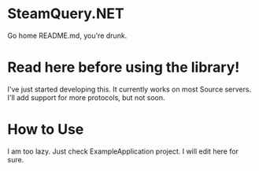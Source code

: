 # SteamQuery.NET
Go home README.md, you're drunk.

# Read here before using the library!
I've just started developing this. It currently works on most Source servers. I'll add support for more protocols, but not soon.

# How to Use
I am too lazy. Just check ExampleApplication project. I will edit here for sure.
